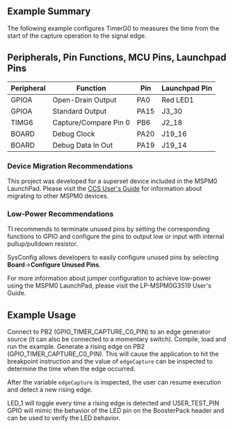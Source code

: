 ## Example Summary

The following example configures TimerG0 to measures the time from the start of
the capture operation to the signal edge.

## Peripherals, Pin Functions, MCU Pins, Launchpad Pins
| Peripheral | Function | Pin | Launchpad Pin |
| --- | --- | --- | --- |
| GPIOA | Open-Drain Output | PA0 | Red LED1 |
| GPIOA | Standard Output | PA15 | J3_30 |
| TIMG6 | Capture/Compare Pin 0 | PB6 | J2_18 |
| BOARD | Debug Clock | PA20 | J19_16 |
| BOARD | Debug Data In Out | PA19 | J19_14 |

### Device Migration Recommendations
This project was developed for a superset device included in the MSPM0 LaunchPad. Please
visit the [CCS User's Guide](https://software-dl.ti.com/msp430/esd/MSPM0-SDK/latest/docs/english/tools/ccs_ide_guide/doc_guide/doc_guide-srcs/ccs_ide_guide.html#sysconfig-project-migration)
for information about migrating to other MSPM0 devices.

### Low-Power Recommendations
TI recommends to terminate unused pins by setting the corresponding functions to
GPIO and configure the pins to output low or input with internal
pullup/pulldown resistor.

SysConfig allows developers to easily configure unused pins by selecting **Board**→**Configure Unused Pins**.

For more information about jumper configuration to achieve low-power using the
MSPM0 LaunchPad, please visit the LP-MSPM0G3519 User's Guide.

## Example Usage
Connect to PB2 (GPIO_TIMER_CAPTURE_C0_PIN) to an edge generator source (it can
also be connected to a momentary switch).
Compile, load and run the example.
Generate a rising edge on PB2 (GPIO_TIMER_CAPTURE_C0_PIN). This will cause the
application to hit the breakpoint instruction and the value of `edgeCapture` can
be inspected to determine the time when the edge occurred.

After the variable `edgeCapture` is inspected, the user can resume
execution and detect a new rising edge.

LED_1 will toggle every time a rising edge is detected and USER_TEST_PIN GPIO
will mimic the behavior of the LED pin on the BoosterPack header and can be used
to verify the LED behavior.
